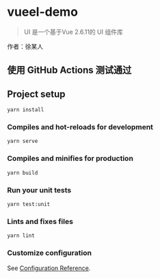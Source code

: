 # vueel-demo

> UI 是一个基于Vue 2.6.11的 UI 组件库

作者：徐某人

## 使用 GitHub Actions 测试通过

## Project setup
```
yarn install
```

### Compiles and hot-reloads for development
```
yarn serve
```

### Compiles and minifies for production
```
yarn build
```

### Run your unit tests
```
yarn test:unit
```

### Lints and fixes files
```
yarn lint
```

### Customize configuration
See [Configuration Reference](https://cli.vuejs.org/config/).
